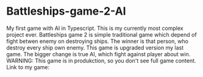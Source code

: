 # Battleships-game-2-AI
My first game with AI in Typescript.
This is my currently most complex project ever. Battleships game 2 is simple traditional game which depend of fight betwen enemy on destroying ships. The winner is that person, who destroy every ship own enemy. This game is upgraded version my last game. The bigger change is true AI, which fight against player about win.
WARNING: This game is in produkction, so you don't see full game content.
Link to my game: 
